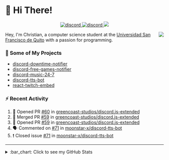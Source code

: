 # :wave: Hi There!

<p align="center">
  <a href="https://discord.gg/mhj3Zsv">
    <img alt="discord" src="https://img.shields.io/discord/730998659008823296.svg?label=&logo=discord&logoColor=ffffff&color=7389D8&labelColor=6A7EC2"/>
  </a>
  <a href="https://twitter.com/moonstar_x99">
    <img alt="discord" src="https://img.shields.io/twitter/follow/moonstar_x99?label=Follow%20Me%21&style=social"/>
  </a>
  <a href="https://badges.pufler.dev">
    <img src="https://badges.pufler.dev/visits/moonstar-x/moonstar-x?style=flat&logo=github">
  </a>
</p>

<img align="right" src="https://media.tenor.com/images/cb8fb20986aac7eef75c8ce6bc3997c0/tenor.gif" />

Hey, I'm Christian, a computer science student at the [Universidad San Francisco de Quito](http://www.usfq.edu.ec/Paginas/Inicio.aspx) with a passion for programming.

### :rocket: Some of My Projects

* [discord-downtime-notifier](https://github.com/moonstar-x/discord-downtime-notifier)
* [discord-free-games-notifier](https://github.com/moonstar-x/discord-free-games-notifier)
* [discord-music-24-7](https://github.com/moonstar-x/discord-music-24-7)
* [discord-tts-bot](https://github.com/moonstar-x/discord-tts-bot)
* [react-twitch-embed](https://github.com/moonstar-x/react-twitch-embed)

### :zap: Recent Activity

<!--START_SECTION:activity-->
1. 💪 Opened PR [#60](https://github.com/greencoast-studios/discord.js-extended/pull/60) in [greencoast-studios/discord.js-extended](https://github.com/greencoast-studios/discord.js-extended)
2. 🎉 Merged PR [#59](https://github.com/greencoast-studios/discord.js-extended/pull/59) in [greencoast-studios/discord.js-extended](https://github.com/greencoast-studios/discord.js-extended)
3. 💪 Opened PR [#59](https://github.com/greencoast-studios/discord.js-extended/pull/59) in [greencoast-studios/discord.js-extended](https://github.com/greencoast-studios/discord.js-extended)
4. 🗣 Commented on [#71](https://github.com/moonstar-x/discord-tts-bot/issues/71) in [moonstar-x/discord-tts-bot](https://github.com/moonstar-x/discord-tts-bot)
5. ❗️ Closed issue [#71](https://github.com/moonstar-x/discord-tts-bot/issues/71) in [moonstar-x/discord-tts-bot](https://github.com/moonstar-x/discord-tts-bot)
<!--END_SECTION:activity-->

---

<details>
  <summary>
    :bar_chart: Click to see my GitHub Stats
  </summary>
  <p align="center">
    <br>
    <img alt="GitHub Stats" src="https://github-readme-stats.vercel.app/api?username=moonstar-x&count_private=true&show_icons=true&theme=dracula" />
    <br>
    <img alt="GitHub Top Languages" src="https://github-readme-stats.vercel.app/api/top-langs/?username=moonstar-x&layout=compact&theme=dracula" />
  </p>
</details>
